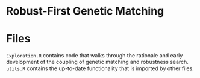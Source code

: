 # Robust-First Genetic Matching

# Files

`Exploration.R` contains code that walks through the rationale and early development of the coupling of genetic matching and robustness search. 
`utils.R` contains the up-to-date functionality that is imported by other files.
